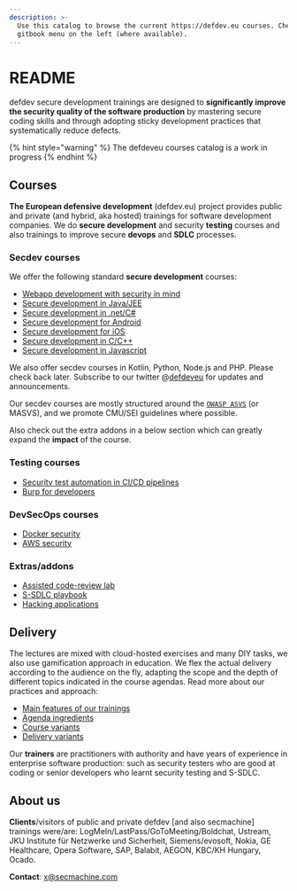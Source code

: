 ```yaml
---
description: >-
  Use this catalog to browse the current https://defdev.eu courses. Check the
  gitbook menu on the left (where available).
---
```


# README

defdev secure development trainings are designed to **significantly improve the security quality of the software production** by mastering secure coding skills and through adopting sticky development practices that systematically reduce defects.

{% hint style="warning" %}
The defdeveu courses catalog is a work in progress
{% endhint %}

## Courses

**The European defensive development** \(defdev.eu\) project provides public and private \(and hybrid, aka hosted\) trainings for software development companies. We do **secure development** and security **testing** courses and also trainings to improve secure **devops** and **SDLC** processes. 

### Secdev courses

We offer the following standard **secure development** courses:

* [Webapp development with security in mind](secdev-courses/webapp-secure-development.md)
* [Secure development in Java/JEE](secdev-courses/secure-development-in-java.md)
* [Secure development in .net/C\#](secdev-courses/secure-development-in-.net.md)
* [Secure development for Android](secdev-courses/secure-development-for-android.md)
* [Secure development for iOS](secdev-courses/secure-development-for-ios.md)
* [Secure development in C/C++](secdev-courses/secure-development-in-cpp.md)
* [Secure development in Javascript](modules/language-specific-modules/js-specific.md)

We also offer secdev courses in Kotlin, Python, Node.js and PHP. Please check back later. Subscribe to our twitter @[defdeveu](https://twitter.com/defdeveu) for updates and announcements.

Our secdev courses are mostly structured around the [`OWASP ASVS`](https://github.com/OWASP/ASVS) \(or MASVS\), and we promote CMU/SEI guidelines where possible.

Also check out the extra addons in a below section which can greatly expand the **impact** of the course.

### Testing courses

* [Security test automation in CI/CD pipelines](testing-courses/security-test-automation-in-ci-cd-pipelines.md)
* [Burp for developers](testing-courses/burp.md)

### DevSecOps courses

* [Docker security](devsecops-courses/docker-security.md)
* [AWS security](devsecops-courses/aws-security.md)

### Extras/addons

* [Assisted code-review lab](modules/assisted-code-review-lab.md)
* [S-SDLC playbook](modules/s-sdlc-playbook.md)
* [Hacking applications](modules/hacking-applications.md)

## Delivery

The lectures are mixed with cloud-hosted exercises and many DIY tasks, we also use gamification approach in education. We flex the actual delivery according to the audience on the fly, adapting the scope and the depth of different topics indicated in the course agendas. Read more about our practices and approach:

* [Main features of our trainings](delivery/main-features.md)
* [Agenda ingredients](delivery/agenda-ingredients.md)
* [Course variants](delivery/course-variants.md)
* [Delivery variants](delivery/delivery-variants.md)

Our **trainers** are practitioners with authority and have years of experience in enterprise software production: such as security testers who are good at coding or senior developers who learnt security testing and S-SDLC.

## About us

**Clients**/visitors of public and private defdev \[and also secmachine\] trainings were/are: LogMeIn/LastPass/GoToMeeting/Boldchat, Ustream, JKU Institute für Netzwerke und Sicherheit, Siemens/evosoft, Nokia, GE Healthcare, Opera Software, SAP, Balabit, AEGON, KBC/KH Hungary, Ocado.

**Contact**: x@secmachine.com

